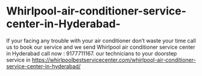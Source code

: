 # Whirlpool-air-conditioner-service-center-in-Hyderabad-
If your facing any trouble with your air conditioner don’t waste your time call us to book our service and we send Whirlpool air conditioner service center in Hyderabad call now : 9177711167. our technicians to your doorstep service in  https://whirlpoolbestservicecenter.com/whirlpool-air-conditioner-service-center-in-hyderabad/
